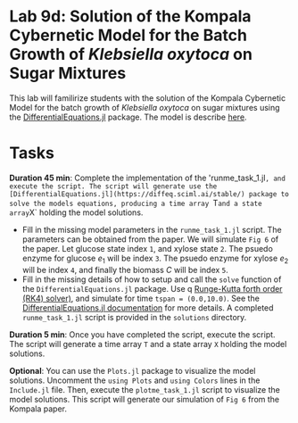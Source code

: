 # Lab 9d: Solution of the Kompala Cybernetic Model for the Batch Growth of _Klebsiella oxytoca_ on Sugar Mixtures
This lab will familirize students with the solution of the Kompala Cybernetic Model for the batch growth of _Klebsiella oxytoca_ on sugar mixtures using the [DifferentialEquations.jl](https://diffeq.sciml.ai/stable/) package. The model is describe [here](paper/Kompala-BiotechBioengineering-1986.pdf).

# Tasks
__Duration 45 min__: Complete the implementation of the 'runme_task_1.jl`, and execute the script. The script will generate use the [DifferentialEquations.jl](https://diffeq.sciml.ai/stable/) package to solve the models equations, producing a time array `T` and a state array `X` holding the model solutions. 
* Fill in the missing model parameters in the `runme_task_1.jl` script. The parameters can be obtained from the paper. We will simulate `Fig 6` of the paper. Let glucose state index `1`, and xylose state `2`. The psuedo enzyme for glucose $e_{1}$ will be index `3`. The psuedo enzyme for xylose $e_{2}$ will be index `4`, and finally the biomass $C$ will be index `5`.
* Fill in the missing details of how to setup and call the `solve` function of the `DifferentialEquations.jl` package. Use q [Runge-Kutta forth order (RK4) solver)](https://en.wikipedia.org/wiki/Runge–Kutta_methods), and simulate for time `tspan = (0.0,10.0)`. See the [DifferentialEquations.jl documentation](https://diffeq.sciml.ai/stable/) for more details. A completed `runme_task_1.jl` script is provided in the `solutions` directory.

__Duration 5 min__: Once you have completed the script, execute the script. The script will generate a time array `T` and a state array `X` holding the model solutions. 

__Optional__: You can use the `Plots.jl` package to visualize the model solutions. Uncomment the `using Plots` and `using Colors` lines in the `Include.jl` file. Then, execute the `plotme_task_1.jl` script to visualize the model solutions. This script will generate our simulation of `Fig 6` from the Kompala paper.